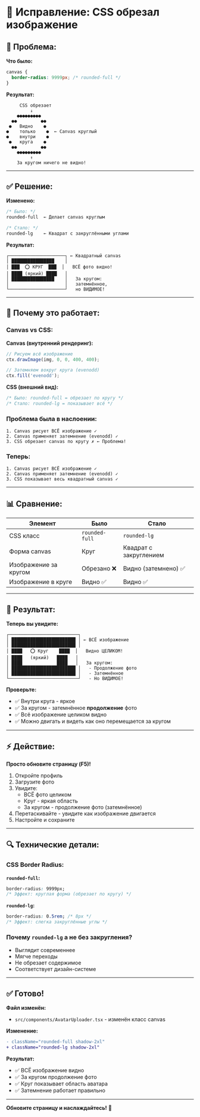 # 🔧 Исправление: CSS обрезал изображение

## 🎯 Проблема:

**Что было:**
```css
canvas {
  border-radius: 9999px; /* rounded-full */
}
```

**Результат:**
```
     CSS обрезает
         ↓
    ●●●●●●●●●
  ●●         ●●
 ●   Видно    ●
●    только    ●  ← Canvas круглый
●    внутри    ●
 ●   круга    ●
  ●●         ●●
    ●●●●●●●●●
         ↑
    За кругом ничего не видно!
```

---

## ✅ Решение:

**Изменено:**
```css
/* Было: */
rounded-full  ← Делает canvas круглым

/* Стало: */
rounded-lg    ← Квадрат с закруглёнными углами
```

**Результат:**
```
┌─────────────────────┐ ← Квадратный canvas
│ ████████████████    │
│ ███  ⭕ КРУГ  ███  │   ВСЁ фото видно!
│ ████ (яркий) ████   │
│ ████████████████    │   За кругом:
│                     │   затемнённое,
└─────────────────────┘   но ВИДИМОЕ!
```

---

## 🎨 Почему это работает:

### Canvas vs CSS:

**Canvas (внутренний рендеринг):**
```javascript
// Рисуем всё изображение
ctx.drawImage(img, 0, 0, 400, 400);

// Затемняем вокруг круга (evenodd)
ctx.fill('evenodd');
```

**CSS (внешний вид):**
```css
/* Было: rounded-full = обрезает по кругу */
/* Стало: rounded-lg = показывает всё */
```

### Проблема была в наслоении:

```
1. Canvas рисует ВСЁ изображение ✓
2. Canvas применяет затемнение (evenodd) ✓
3. CSS обрезает canvas по кругу ✗ ← Проблема!
```

### Теперь:

```
1. Canvas рисует ВСЁ изображение ✓
2. Canvas применяет затемнение (evenodd) ✓
3. CSS показывает весь квадратный canvas ✓
```

---

## 📊 Сравнение:

| Элемент | Было | Стало |
|---------|------|-------|
| CSS класс | `rounded-full` | `rounded-lg` |
| Форма canvas | Круг | Квадрат с закруглением |
| Изображение за кругом | Обрезано ❌ | Видно (затемнено) ✅ |
| Изображение в круге | Видно ✅ | Видно ✅ |

---

## 🎯 Результат:

**Теперь вы увидите:**

```
┌──────────────────────────┐
│ ████████████████████████ │ ← ВСЁ изображение
│ ████████████████████████ │
│ ████   ⭕ Круг    ████  │   Видно ЦЕЛИКОМ!
│ ████   (яркий)   ████   │
│ ████             ████   │   За кругом:
│ ████████████████████████ │   - Продолжение фото
│ ████████████████████████ │   - Затемнённое
└──────────────────────────┘   - Но ВИДИМОЕ!
```

**Проверьте:**
- ✅ Внутри круга - яркое
- ✅ За кругом - затемнённое **продолжение** фото
- ✅ Всё изображение целиком видно
- ✅ Можно двигать и видеть как оно перемещается за кругом

---

## ⚡ Действие:

**Просто обновите страницу (F5)!**

1. Откройте профиль
2. Загрузите фото
3. Увидите:
   - ВСЁ фото целиком
   - Круг - яркая область
   - За кругом - продолжение фото (затемнённое)
4. Перетаскивайте - увидите как изображение двигается
5. Настройте и сохраните

---

## 🔍 Технические детали:

### CSS Border Radius:

**`rounded-full`:**
```css
border-radius: 9999px;
/* Эффект: круглая форма (обрезает по кругу) */
```

**`rounded-lg`:**
```css
border-radius: 0.5rem; /* 8px */
/* Эффект: слегка закруглённые углы */
```

### Почему `rounded-lg` а не без закругления?

- Выглядит современнее
- Мягче переходы
- Не обрезает содержимое
- Соответствует дизайн-системе

---

## ✅ Готово!

**Файл изменён:**
- `src/components/AvatarUploader.tsx` - изменён класс canvas

**Изменение:**
```diff
- className="rounded-full shadow-2xl"
+ className="rounded-lg shadow-2xl"
```

**Результат:**
- ✅ ВСЁ изображение видно
- ✅ За кругом продолжение фото
- ✅ Круг показывает область аватара
- ✅ Затемнение работает правильно

---

**Обновите страницу и наслаждайтесь!** 🎉

